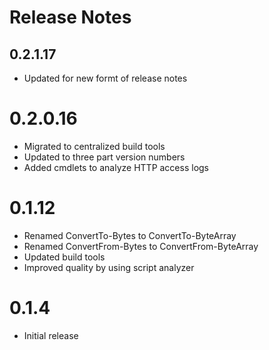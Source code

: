 # Release Notes

## 0.2.1.17

- Updated for new formt of release notes

# 0.2.0.16

- Migrated to centralized build tools
- Updated to three part version numbers
- Added cmdlets to analyze HTTP access logs

# 0.1.12

- Renamed ConvertTo-Bytes to ConvertTo-ByteArray
- Renamed ConvertFrom-Bytes to ConvertFrom-ByteArray
- Updated build tools
- Improved quality by using script analyzer

# 0.1.4

- Initial release